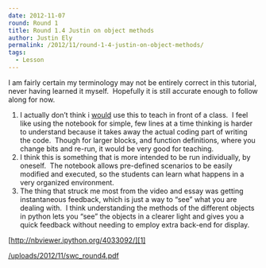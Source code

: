 ```yaml
---
date: 2012-11-07
round: Round 1
title: Round 1.4 Justin on object methods
author: Justin Ely
permalink: /2012/11/round-1-4-justin-on-object-methods/
tags:
  - Lesson
---
```

I am fairly certain my terminology may not be entirely correct in this tutorial, never having learned it myself.  Hopefully it is still accurate enough to follow along for now.

1.  I actually don&#8217;t think i <span style="text-decoration: underline;">would</span> use this to teach in front of a class.  I feel like using the notebook for simple, few lines at a time thinking is harder to understand because it takes away the actual coding part of writing the code.  Though for larger blocks, and function definitions, where you change bits and re-run, it would be very good for teaching.
2.  I think this is something that is more intended to be run individually, by oneself.  The notebook allows pre-defined scenarios to be easily modified and executed, so the students can learn what happens in a very organized environment.
3.  The thing that struck me most from the video and essay was getting instantaneous feedback, which is just a way to &#8220;see&#8221; what you are dealing with.  I think understanding the methods of the different objects in python lets you &#8220;see&#8221; the objects in a clearer light and gives you a quick feedback without needing to employ extra back-end for display.

[http://nbviewer.ipython.org/4033092/][1]

[/uploads/2012/11/swc_round4.pdf][2]

 [1]: http://nbviewer.ipython.org/4033092/ "notebook"
 [2]: /uploads/2012/11/swc_round4.pdf "concept map"

